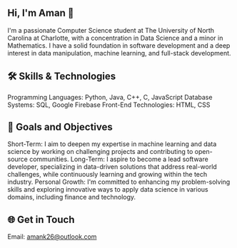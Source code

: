 ## Hi, I'm Aman 👋

I'm a passionate Computer Science student at The University of North Carolina at Charlotte, with a concentration in Data Science and a minor in Mathematics. I have a solid foundation in software development and a deep interest in data manipulation, machine learning, and full-stack development.

## 🛠️ Skills & Technologies
Programming Languages: Python, Java, C++, C, JavaScript
Database Systems: SQL, Google Firebase
Front-End Technologies: HTML, CSS

## 🎯 Goals and Objectives
Short-Term: I aim to deepen my expertise in machine learning and data science by working on challenging projects and contributing to open-source communities.
Long-Term: I aspire to become a lead software developer, specializing in data-driven solutions that address real-world challenges, while continuously learning and growing within the tech industry.
Personal Growth: I'm committed to enhancing my problem-solving skills and exploring innovative ways to apply data science in various domains, including finance and technology.

## 🌐 Get in Touch
Email: amank26@outlook.com

<!--
**amank08/amank08** is a ✨ _special_ ✨ repository because its `README.md` (this file) appears on your GitHub profile.

Here are some ideas to get you started:

- 🔭 I’m currently working on ...
- 🌱 I’m currently learning ...
- 👯 I’m looking to collaborate on ...
- 🤔 I’m looking for help with ...
- 💬 Ask me about ...
- 📫 How to reach me: ...
- 😄 Pronouns: ...
- ⚡ Fun fact: ...
-->
